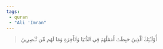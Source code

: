 ```yaml
---
tags: 
 - quran 
 - "Ali 'Imran"
---
```


> أُوْلَـٰٓئِكَ ٱلَّذِينَ حَبِطَتۡ أَعۡمَٰلُهُمۡ فِي ٱلدُّنۡيَا وَٱلۡأٓخِرَةِ وَمَا لَهُم مِّن نَّـٰصِرِينَ
